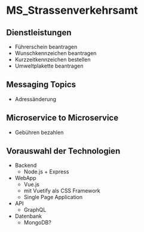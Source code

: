 # MS_Strassenverkehrsamt

## Dienstleistungen
* Führerschein beantragen
* Wunschkennzeichen beantragen
* Kurzzeitkennzeichen bestellen
* Umweltplakette beantragen

## Messaging Topics
* Adressänderung

## Microservice to Microservice
* Gebühren bezahlen

## Vorauswahl der Technologien
* Backend
  * Node.js + Express
* WebApp
  * Vue.js
  * mit Vuetify als CSS Framework
  * Single Page Application
* API
  * GraphQL
* Datenbank
  * MongoDB?